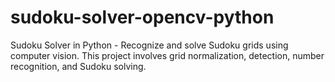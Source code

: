 # sudoku-solver-opencv-python
Sudoku Solver in Python - Recognize and solve Sudoku grids using computer vision. This project involves grid normalization, detection, number recognition, and Sudoku solving.
